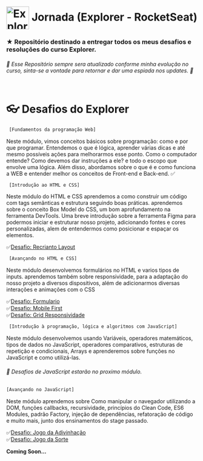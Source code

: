  # <img src="https://imgur.com/X4HdxWx.png"  width="60px" align="center" alt="Explorer logo"> Jornada (Explorer - RocketSeat)
 ### ★ Repositório destinado a entregar todos os  meus desafios e resoluções do curso Explorer.
 ###### :rocket: Esse Repositório sempre sera atualizado conforme minha evolução no curso, sinta-se a vontade para retornar e dar uma espiada nos updates. :rocket:
 
 
 # <br>:eyeglasses: Desafios do Explorer

 ```diff
  [Fundamentos da programação Web]
```
  Neste módulo, vimos conceitos básicos sobre programação: como e por que programar. Entendemos o que é lógica, aprender várias dicas e até mesmo possíveis ações para melhorarmos esse ponto. Como o computador entende? Como devemos dar instruções a ele? e todo o escopo que envolve uma lógica.
  Além disso, abordamos sobre o que é e como funciona a WEB e entender melhor os conceitos de Front-end e Back-end.
  :white_check_mark:
 ```diff
  [Introdução ao HTML e CSS]
 ```
  Neste módulo do HTML e CSS aprendemos a como construir um código com tags semânticas e estrutura seguindo boas práticas. aprendemos sobre o conceito Box Model do CSS, um bom aprofundamento na ferramenta DevTools. Uma breve introdução sobre a ferramenta Figma para podermos iniciar e estruturar nosso projeto, adicionando fontes e cores personalizadas, alem de entendermos como posicionar e espaçar os elementos.

  :white_check_mark:[Desafio: Recrianto Layout](https://recriando-layout-stage2.netlify.app/)<br>
  
  
 ```diff
  [Avançando no HTML e CSS]
 ```
  Neste módulo desenvolvemos formulários no HTML e varios tipos de inputs. aprendemos também sobre responsividade, para a adaptação do nosso projeto a diversos dispositivos, além de adicionarmos diversas interações e animações com o CSS
  
  :white_check_mark:[Desafio: Formulario](https://formulario-desafio-stage3.netlify.app/)<br>
  :white_check_mark:[Desafio: Mobile First](https://mobile-first-stage3.netlify.app/)<br>
  :white_check_mark:[Desafio: Grid Responsividade](https://responsividade-grid-stage3.netlify.app/)<br>
  
 ```diff
  [Introdução à programação, lógica e algoritmos com JavaScript]
 ```
 Neste módulo desenvolvemos usando Variáveis, operadores matemáticos, tipos de dados no JavaScript, operadores comparativos, estruturas de repetição e condicionais, Arrays e aprenderemos sobre funções no JavaScript e como utilizá-las.
 ###### :rocket: Desafios de JavaScript estarão no proximo módulo. 
 
 ```diff
 [Avançando no JavaScript]
 ```
 Neste módulo aprendemos sobre Como manipular o navegador utilizando a DOM, funções callbacks, recursividade, princípios do Clean Code, ES6 Modules, padrão Factory, injeção de dependências, refatoração de código e muito mais, junto dos ensinamentos do stage passado.
 
 :white_check_mark:[Desafio: Jogo da Adivinhação](https://jogo-da-adivinhacao-stage5.netlify.app/)<br>
 :white_check_mark:[Desafio: Jogo da Sorte](https://jogo-do-biscoito.netlify.app/)<br>
 
 **Coming Soon...**
